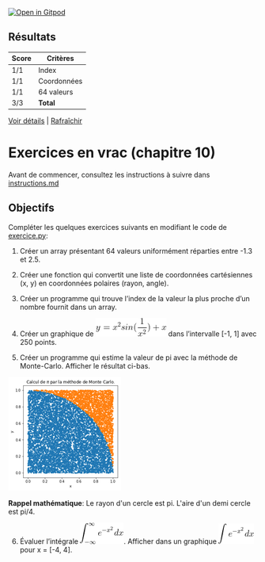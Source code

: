 [![Open in Gitpod](https://gitpod.io/button/open-in-gitpod.svg)](https://gitpod-redirect-0.herokuapp.com/)


## Résultats
Score | Critères
--- | ---
1/1 | Index
1/1 | Coordonnées
1/1 | 64 valeurs
3/3 | **Total**

[Voir détails](./logs/tests_results.txt) | [Rafraîchir](../../)
# Exercices en vrac (chapitre 10)

Avant de commencer, consultez les instructions à suivre dans [instructions.md](instructions.md)


## Objectifs

Compléter les quelques exercices suivants en modifiant le code de [exercice.py](exercice.py):

1. Créer un array présentant 64 valeurs uniformément réparties entre -1.3 et 2.5.

2. Créer une fonction qui convertit une liste de coordonnées cartésiennes (x, y) en coordonnées polaires (rayon, angle).

3. Créer un programme qui trouve l’index de la valeur la plus proche d’un nombre fournit dans un array.

4. Créer un graphique de ![alt text](./assets/eq1.gif) dans l’intervalle [-1, 1] avec 250 points.

5. Créer un programme qui estime la valeur de pi avec la méthode de Monte-Carlo. Afficher le résultat ci-bas.

![alt text](./assets/img.png)

**Rappel mathématique**: Le rayon d'un cercle est pi. L'aire d'un demi cercle est pi/4.

6. Évaluer l’intégrale ![alt text](./assets/eq2.gif). Afficher dans un graphique ![alt text](./assets/eq3.gif) pour x = [-4, 4].
